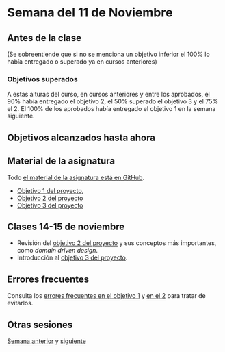 # Semana del 11 de Noviembre

## Antes de la clase

(Se sobreentiende que si no se menciona un objetivo inferior el 100% lo había
entregado o superado ya en cursos anteriores)

### Objetivos superados

A estas alturas del curso, en cursos anteriores y entre los aprobados, el 90%
había entregado el objetivo 2, el 50% superado el objetivo 3 y el 75% el 2. El
100% de los aprobados había entregado el objetivo 1 en la semana siguiente.

## Objetivos alcanzados hasta ahora


## Material de la asignatura

Todo [el material de la asignatura está en GitHub](http://jj.github.io/IV).

* [Objetivo 1 del
   proyecto](http://jj.github.io/IV/documentos/proyecto/1.Planificacion),
* [Objetivo 2 del proyecto](http://jj.github.io/IV/documentos/proyecto/2.Modelo)
* [Objetivo 3 del proyecto](http://jj.github.io/IV/documentos/proyecto/3.Automatizar)

## Clases 14-15 de noviembre

* Revisión del [objetivo 2 del
  proyecto](http://jj.github.io/IV/documentos/proyecto/2.Modelo) y sus conceptos
  más importantes, como *domain driven design*.
* Introducción al [objetivo 3 del proyecto](http://jj.github.io/IV/documentos/proyecto/3.Automatizar).

## Errores frecuentes

Consulta los [errores frecuentes en el objetivo
1](../errores/objetivo-1.md) y [en el 2](../errores/objetivo-2.md) para
tratar de evitarlos.

## Otras sesiones

[Semana anterior](semana-08.md) y [siguiente](semana-10.md)
